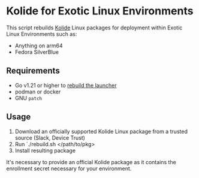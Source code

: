 # Kolide for Exotic Linux Environments

This script rebuilds [Kolide](https://www.kolide.com/) Linux packages for deployment within Exotic
Linux Environments such as:

* Anything on arm64
* Fedora SilverBlue

## Requirements

- Go v1.21 or higher to [rebuild the launcher](https://github.com/kolide/launcher/blob/main/docs/launcher.md)
- podman or docker
- GNU `patch`

## Usage

1. Download an officially supported Kolide Linux package from a trusted source (Slack, Device Trust)
2. Run `./rebuild.sh </path/to/pkg>
3. Install resulting package

It's necessary to provide an official Kolide package as it contains the enrollment secret necessary for your environment.
